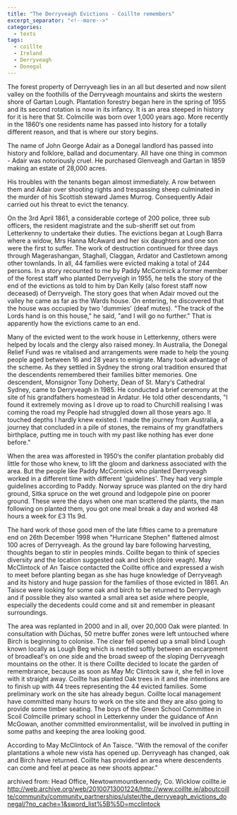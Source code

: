 ```yaml
---
title: "The Derryveagh Evictions - Coillte remembers"
excerpt_separator: "<!--more-->"
categories:
  - texts
tags:
  - coillte
  - Ireland
  - Derryveagh
  - Donegal
---
```

The forest property of Derryveagh lies in an all but deserted and now silent valley on the foothills of the Derryveagh mountains and skirts the western shore of Gartan Lough. Plantation forestry began here in the spring of 1955 and its second rotation is now in its infancy. It is an area steeped in history for it is here that St. Colmcille was born over 1,000 years ago. More recently in the 1860‘s one residents name has passed into history for a totally different reason, and that is where our story begins.
<!--more-->
The name of John George Adair as a Donegal landlord has passed into history and folklore, ballad and documentary. All have one thing in common - Adair was notoriously cruel. He purchased Glenveagh and Gartan in 1859 making an estate of 28,000 acres.

His troubles with the tenants began almost immediately. A row between them and Adair over shooting rights and trespassing sheep culminated in the murder of his Scottish steward James Murrog. Consequently Adair carried out his threat to evict the tenancy.

On the 3rd April 1861, a considerable cortege of 200 police, three sub officers, the resident magistrate and the sub-sheriff set out from Letterkenny to undertake their duties. The evictions began at Lough Barra where a widow, Mrs Hanna McAward and her six daughters and one son were the first to suffer. The work of destruction continued for three days through Magerashangan, Staghall, Claggan, Ardator and Castletown among other townlands. In all, 44 families were evicted making a total of 244 persons. In a story recounted to me by Paddy McCormick a former member of the forest staff who planted Derryveigh in 1955, he tells the story of the end of the evictions as told to him by Dan Kelly (also forest staff now deceased) of Derryveigh. The story goes that when Adair moved out the valley he came as far as the Wards house. On entering, he discovered that the house was occupied by two 'dummies' (deaf mutes). "The track of the Lords hand is on this house," he said, "and I will go no further." That is apparently how the evictions came to an end.

Many of the evicted went to the work house in Letterkenny, others were helped by locals and the clergy also raised money. In Australia, the Donegal Relief Fund was re vitalised and arrangements were made to help the young people aged between 16 and 28 years to emigrate. Many took advantage of the scheme. As they settled in Sydney the strong oral tradition ensured that the descendents remembered their families bitter memories. One descendent, Monsignor Tony Doherty, Dean of St. Mary‘s Cathedral Sydney, came to Derryveagh in 1985. He conducted a brief ceremony at the site of his grandfathers homestead in Ardatur. He told other descendants, "I found it extremely moving as I drove up to road to Churchill realising I was coming the road my People had struggled down all those years ago. It touched depths I hardly knew existed. I made the journey from Australia, a journey that concluded in a pile of stones, the remains of my grandfathers birthplace, putting me in touch with my past like nothing has ever done before."

When the area was afforested in 1950‘s the conifer plantation probably did little for those who knew, to lift the gloom and darkness associated with the area. But the people like Paddy McCormick who planted Derryveagh worked in a different time with different 'guidelines'. They had very simple guidelines according to Paddy. Norway spruce was planted on the dry hard ground, Sitka spruce on the wet ground and lodgepole pine on poorer ground. These were the days when one man scattered the plants, the man following on planted them, you got one meal break a day and worked 48 hours a week for £3 11s 9d.

The hard work of those good men of the late fifties came to a premature end on 26th December 1998 when "Hurricane Stephen" flattened almost 100 acres of Derryveagh. As the ground lay bare following harvesting, thoughts began to stir in peoples minds. Coillte began to think of species diversity and the location suggested oak and birch (doire veagh). May McClintock of An Taisce contacted the Coillte office and expressed a wish to meet before planting began as she has huge knowledge of Derryveagh and its history and huge passion for the families of those evicted in 1861. An Taisce were looking for some oak and birch to be returned to Derryveagh and if possible they also wanted a small area set aside where people, especially the decedents could come and sit and remember in pleasant surroundings.

The area was replanted in 2000 and in all, over 20,000 Oak were planted. In consultation with Dúchas, 50 metre buffer zones were left untouched where Birch is beginning to colonise. The clear fell opened up a small blind Lough known locally as Lough Beg which is nestled softly between an escarpment of broadleaf‘s on one side and the broad sweep of the sloping Derryveagh mountains on the other. It is there Coillte decided to locate the garden of remembrance, because as soon as May Mc Clintock saw it, she fell in love with it straight away. Coillte has planted Oak trees in it and the intentions are to finish up with 44 trees representing the 44 evicted families. Some preliminary work on the site has already begun. Coillte local management have committed many hours to work on the site and they are also going to provide some timber seating. The boys of the Green School Committee in Scoil Colmcille primary school in Letterkenny under the guidance of Ann McGowan, another committed environmentalist, will be involved in putting in some paths and keeping the area looking good.

According to May McClintock of An Taisce. "With the removal of the conifer plantations a whole new vista has opened up. Derryveagh has changed, oak and Birch have returned. Coillte has provided an area where descendents can come and feel at peace as new shoots appear."

 
 archived from:
 Head Office, Newtownmountkennedy, Co. Wicklow
 coillte.ie
 http://web.archive.org/web/20100713001224/http://www.coillte.ie/aboutcoillte/community/community_partnerships/ulster/the_derryveagh_evictions_donegal/?no_cache=1&sword_list%5B%5D=mcclintock
 
